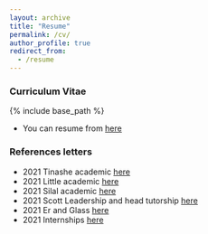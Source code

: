 ```yaml
---
layout: archive
title: "Resume"
permalink: /cv/
author_profile: true
redirect_from:
  - /resume
---
```


### Curriculum Vitae
{% include base_path %}

 * You can resume from [here](https://FJFehr.github.io/files/Fabio_Fehr_CV_2021.pdf)

### References letters

 * 2021 Tinashe academic  [here](https://FJFehr.github.io/files/Fabio_Fehr_CV_2021.pdf)
 * 2021 Little academic  [here](https://FJFehr.github.io/files/Fabio_Fehr_CV_2021.pdf)
 * 2021 Silal academic [here](https://FJFehr.github.io/files/Fabio_Fehr_CV_2021.pdf)
 * 2021 Scott Leadership and head tutorship [here](https://FJFehr.github.io/files/Fabio_Fehr_CV_2021.pdf)
 * 2021 Er and Glass   [here](https://FJFehr.github.io/files/Fabio_Fehr_CV_2021.pdf)
 * 2021 Internships   [here](https://FJFehr.github.io/files/Fabio_Fehr_CV_2021.pdf)
